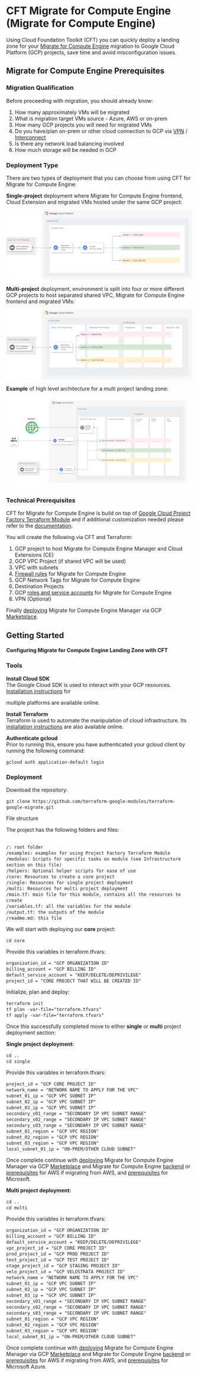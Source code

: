 <!-----
 Copyright 2018 Google LLC

 Licensed under the Apache License, Version 2.0 (the "License");
 you may not use this file except in compliance with the License.
 You may obtain a copy of the License at

      http://www.apache.org/licenses/LICENSE-2.0

 Unless required by applicable law or agreed to in writing, software
 distributed under the License is distributed on an "AS IS" BASIS,
 WITHOUT WARRANTIES OR CONDITIONS OF ANY KIND, either express or implied.
 See the License for the specific language governing permissions and
 limitations under the License.
----->


# CFT Migrate for Compute Engine (Migrate for Compute Engine)

Using Cloud Foundation Toolkit (CFT) you can quickly deploy a landing zone for your [Migrate for Compute Engine](https://cloud.google.com/migrate/compute-engine/) migration to Google Cloud Platform (GCP) projects, save time and avoid misconfiguration issues.


## Migrate for Compute Engine Prerequisites


### Migration Qualification

Before proceeding with migration, you should already know:

1.  How many approximately VMs will be migrated
2.  What is migration target VMs source - Azure, AWS or on-prem
3.  How many GCP projects you will need for migrated VMs 
4.  Do you have/plan on-prem or other cloud connection to GCP via [VPN](https://cloud.google.com/vpn/docs/concepts/overview) / [Interconnect](https://cloud.google.com/hybrid-connectivity/)
5.  Is there any network load balancing involved
6.  How much storage will be needed in GCP


### Deployment Type

There are two types of deployment that you can choose from using CFT for Migrate for Compute Engine:

**Single-project** deployment where Migrate for Compute Engine frontend, Cloud Extension and migrated VMs hosted under the same GCP project:

![Single Project](images/cft-velo-single.png)

**Multi-project** deployment, environment is split into four or more different GCP projects to host separated shared VPC, Migrate for Compute Engine frontend and migrated VMs:

![Multi Project](images/cft-velo-multi.png)

**Example** of high level architecture for a multi project landing zone:

![Example Solution](images/cft-velo-solution.png)

### Technical Prerequisites

CFT for Migrate for Compute Engine is build on top of [Google Cloud Project Factory Terraform Module](https://github.com/terraform-google-modules/terraform-google-project-factory) and if additional customization needed please refer to the [documentation](https://github.com/terraform-google-modules/terraform-google-project-factory/blob/master/README.md).

You will create the following via CFT and Terraform:

1.  GCP project to host Migrate for Compute Engine Manager and Cloud Extensions (CE)
1.  GCP VPC Project (if shared VPC will be used)
1.  VPC with subnets
1.  [Firewall rules](https://cloud.google.com/migrate/compute-engine/docs/4.5/concepts/planning-a-migration/network-access-requirements) for Migrate for Compute Engine
1.  GCP Network Tags for Migrate for Compute Engine
1.  Destination Projects
1.  GCP [roles and service accounts](https://cloud.google.com/migrate/compute-engine/docs/4.5/how-to/configuring-gcp/configuring-gcp-manually) for Migrate for Compute Engine
1.  VPN (Optional)


Finally [deploying](https://cloud.google.com/migrate/compute-engine/docs/4.5/how-to/configure-manager/configuring-on-gcp) Migrate for Compute Engine Manager via GCP [Marketplace](https://console.cloud.google.com/marketplace/details/click-to-deploy-images/velostrata?_ga=2.230596124.-1830265044.1554384916&_gac=1.75634663.1564563946.CL6bne_m3uMCFYYkGwodLkkPoQ).


## Getting Started


#### Configuring Migrate for Compute Engine Landing Zone with CFT


### Tools

**Install Cloud SDK** \
The Google Cloud SDK is used to interact with your GCP resources. [Installation instructions](https://cloud.google.com/sdk/downloads) for 

multiple platforms are available online.

**Install Terraform** \
Terraform is used to automate the manipulation of cloud infrastructure. Its [installation instructions](https://www.terraform.io/intro/getting-started/install.html) are also available online.

**Authenticate gcloud** \
Prior to running this, ensure you have authenticated your gcloud client by running the following command: 



```
gcloud auth application-default login
```



### Deployment

Download the repository:


```
git clone https://github.com/terraform-google-modules/terraform-google-migrate.git
```


File structure

The project has the following folders and files:


```

/: root folder
/examples: examples for using Project Factory Terraform Module
/modules: Scripts for specific tasks on module (see Infrastructure section on this file)
/helpers: Optional helper scripts for ease of use
/core: Resources to create a core project
/single: Resources for single project deployment
/multi: Resources for multi project deployment
/main.tf: main file for this module, contains all the resources to create
/variables.tf: all the variables for the module
/output.tf: the outputs of the module
/readme.md: this file

```


We will start with deploying our **core** project:


```
cd core
```


Provide this variables in terraform.tfvars:


```
organization_id = "GCP ORGANIZATION ID"
billing_account = "GCP BILLING ID"
default_service_account = "KEEP/DELETE/DEPRIVILEGE" 
project_id = "CORE PROJECT THAT WILL BE CREATED ID"
```


Initialize, plan and deploy:


```
terraform init
tf plan -var-file="terraform.tfvars"
tf apply -var-file="terraform.tfvars"
```


Once this successfully completed move to either **single** or **multi** project deployment section:

**Single project deployment:**


```
cd ..
cd single
```


Provide this variables in terraform.tfvars:


```
project_id = "GCP CORE PROJECT ID"
network_name = "NETWORK NAME TO APPLY FOR THE VPC"
subnet_01_ip = "GCP VPC SUBNET IP"
subnet_02_ip = "GCP VPC SUBNET IP"
subnet_03_ip = "GCP VPC SUBNET IP"
secondary_s01_range = "SECONDARY IP VPC SUBNET RANGE"
secondary_s02_range = "SECONDARY IP VPC SUBNET RANGE"
secondary_s03_range = "SECONDARY IP VPC SUBNET RANGE"
subnet_01_region = "GCP VPC REGION"
subnet_02_region = "GCP VPC REGION"
subnet_03_region = "GCP VPC REGION"
local_subnet_01_ip = "ON-PREM/OTHER CLOUD SUBNET"
```


Once complete continue with [deploying](https://cloud.google.com/migrate/compute-engine/docs/4.5/how-to/configure-manager/configuring-on-gcp) Migrate for Compute Engine Manager via GCP [Marketplace](https://console.cloud.google.com/marketplace/details/click-to-deploy-images/velostrata?_ga=2.230596124.-1830265044.1554384916&_gac=1.75634663.1564563946.CL6bne_m3uMCFYYkGwodLkkPoQ) and Migrate for Compute Engine [backend](https://cloud.google.com/migrate/compute-engine/docs/4.5/how-to/configure-manager/configuring-vms-vm) or [prerequisites](https://cloud.google.com/migrate/compute-engine/docs/4.5/how-to/migrate-aws-to-gcp/overview) for AWS if migrating from AWS, and [prerequisites](https://cloud.google.com/migrate/compute-engine/docs/4.5/how-to/migrate-azure-to-gcp/azure-prerequisites) for Microsoft.

**Multi project deployment:**


```
cd ..
cd multi
```


Provide this variables in terraform.tfvars:


```
organization_id = "GCP ORGANIZATION ID"
billing_account = "GCP BILLING ID"
default_service_account = "KEEP/DELETE/DEPRIVILEGE" 
vpc_project_id = "GCP CORE PROJECT ID"
prod_project_id = "GCP PROD PROJECT ID"
test_project_id = "GCP TEST PROJECT ID"
stage_project_id = "GCP STAGING PROJECT ID"
velo_project_id = "GCP VELOSTRATA PROJECT ID"
network_name = "NETWORK NAME TO APPLY FOR THE VPC"
subnet_01_ip = "GCP VPC SUBNET IP"
subnet_02_ip = "GCP VPC SUBNET IP"
subnet_03_ip = "GCP VPC SUBNET IP"
secondary_s01_range = "SECONDARY IP VPC SUBNET RANGE"
secondary_s02_range = "SECONDARY IP VPC SUBNET RANGE"
secondary_s03_range = "SECONDARY IP VPC SUBNET RANGE"
subnet_01_region = "GCP VPC REGION"
subnet_02_region = "GCP VPC REGION"
subnet_03_region = "GCP VPC REGION"
local_subnet_01_ip = "ON-PREM/OTHER CLOUD SUBNET"
```


Once complete continue with [deploying](https://cloud.google.com/migrate/compute-engine/docs/4.5/how-to/configure-manager/configuring-on-gcp) Migrate for Compute Engine Manager via GCP [Marketplace](https://console.cloud.google.com/marketplace/details/click-to-deploy-images/velostrata?_ga=2.230596124.-1830265044.1554384916&_gac=1.75634663.1564563946.CL6bne_m3uMCFYYkGwodLkkPoQ) and Migrate for Compute Engine [backend](https://cloud.google.com/migrate/compute-engine/docs/4.5/how-to/configure-manager/configuring-vms-vm) or [prerequisites](https://cloud.google.com/migrate/compute-engine/docs/4.5/how-to/migrate-aws-to-gcp/overview) for AWS if migrating from AWS, and [prerequisites](https://cloud.google.com/migrate/compute-engine/docs/4.5/how-to/migrate-azure-to-gcp/azure-prerequisites) for Microsoft Azure.
